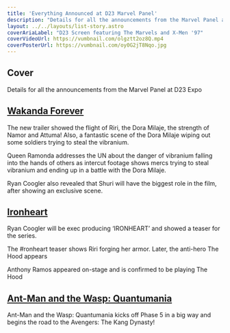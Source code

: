 ```yaml
---
title: 'Everything Announced at D23 Marvel Panel'
description: "Details for all the announcements from the Marvel Panel at D23 Expo"
layout: ../../layouts/list-story.astro
coverAriaLabel: "D23 Screen featuring The Marvels and X-Men '97"
coverVideoUrl: https://vumbnail.com/olgztt2oz8Q.mp4
coverPosterUrl: https://vumbnail.com/oy0G2jT8Nqo.jpg
---
```



## Cover

Details for all the announcements from the Marvel Panel at D23 Expo


## [Wakanda Forever](https://marvelorder.com/en/black-panther-wakanda-forever-505642/)
The new trailer showed the flight of Riri, the Dora Milaje, the strength of Namor and Attuma! Also, a fantastic scene of the Dora Milaje wiping out some soldiers trying to steal the vibranium. 

Queen Ramonda addresses the UN about the danger of vibranium falling into the hands of others as intercut footage shows mercs trying to steal vibranium and ending up in a battle with the Dora Milaje.

Ryan Coogler also revealed that Shuri will have the biggest role in the film, after showing an exclusive scene. 




## [Ironheart](https://marvelorder.com/en/ironheart-114471/)


Ryan Coogler will be exec producing ‘IRONHEART’ and showed a teaser for the series. 

The #ronheart teaser shows Riri forging her armor. Later, the anti-hero The Hood appears

Anthony Ramos appeared on-stage and is confirmed to be playing The Hood




## [Ant-Man and the Wasp: Quantumania](https://marvelorder.com/en/ant-man-and-the-wasp-quantumania-640146/)

Ant-Man and the Wasp: Quantumania kicks off Phase 5 in a big way and begins the road to the Avengers: The Kang Dynasty!




